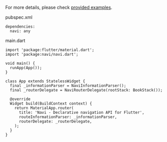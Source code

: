 For more details, please check [provided examples](https://github.com/zenonine/navi/blob/master/examples).

pubspec.xml

```
dependencies:
  navi: any
```

main.dart

```
import 'package:flutter/material.dart';
import 'package:navi/navi.dart';

void main() {
  runApp(App());
}

class App extends StatelessWidget {
  final _informationParser = NaviInformationParser();
  final _routerDelegate = NaviRouterDelegate(rootStack: BookStack());

  @override
  Widget build(BuildContext context) {
    return MaterialApp.router(
      title: 'Navi - Declarative navigation API for Flutter',
      routeInformationParser: _informationParser,
      routerDelegate: _routerDelegate,
    );
  }
}
```